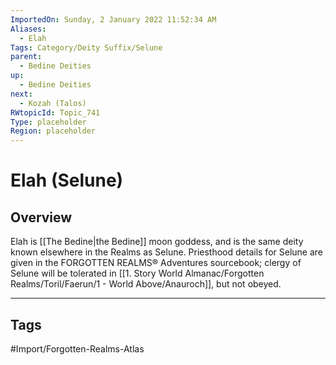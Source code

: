 ```yaml
---
ImportedOn: Sunday, 2 January 2022 11:52:34 AM
Aliases:
  - Elah
Tags: Category/Deity Suffix/Selune
parent:
  - Bedine Deities
up:
  - Bedine Deities
next:
  - Kozah (Talos)
RWtopicId: Topic_741
Type: placeholder
Region: placeholder
---
```

# Elah (Selune)
## Overview
Elah is [[The Bedine|the Bedine]] moon goddess, and is the same deity known elsewhere in the Realms as Selune. Priesthood details for Selune are given in the FORGOTTEN REALMS® Adventures sourcebook; clergy of Selune will be tolerated in [[1. Story World Almanac/Forgotten Realms/Toril/Faerun/1 - World Above/Anauroch]], but not obeyed.


---
## Tags
#Import/Forgotten-Realms-Atlas

